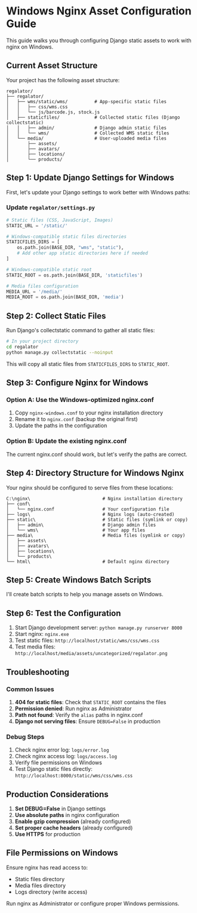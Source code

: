 # Windows Nginx Asset Configuration Guide

This guide walks you through configuring Django static assets to work with nginx on Windows.

## Current Asset Structure

Your project has the following asset structure:
```
regalator/
├── regalator/
│   ├── wms/static/wms/          # App-specific static files
│   │   ├── css/wms.css
│   │   └── js/barcode.js, stock.js
│   ├── staticfiles/             # Collected static files (Django collectstatic)
│   │   ├── admin/               # Django admin static files
│   │   └── wms/                 # Collected WMS static files
│   └── media/                   # User-uploaded media files
│       ├── assets/
│       ├── avatars/
│       ├── locations/
│       └── products/
```

## Step 1: Update Django Settings for Windows

First, let's update your Django settings to work better with Windows paths:

### Update `regalator/settings.py`

```python
# Static files (CSS, JavaScript, Images)
STATIC_URL = '/static/'

# Windows-compatible static files directories
STATICFILES_DIRS = [
    os.path.join(BASE_DIR, "wms", "static"),
    # Add other app static directories here if needed
]

# Windows-compatible static root
STATIC_ROOT = os.path.join(BASE_DIR, 'staticfiles')

# Media files configuration
MEDIA_URL = '/media/'
MEDIA_ROOT = os.path.join(BASE_DIR, 'media')
```

## Step 2: Collect Static Files

Run Django's collectstatic command to gather all static files:

```bash
# In your project directory
cd regalator
python manage.py collectstatic --noinput
```

This will copy all static files from `STATICFILES_DIRS` to `STATIC_ROOT`.

## Step 3: Configure Nginx for Windows

### Option A: Use the Windows-optimized nginx.conf

1. Copy `nginx-windows.conf` to your nginx installation directory
2. Rename it to `nginx.conf` (backup the original first)
3. Update the paths in the configuration

### Option B: Update the existing nginx.conf

The current nginx.conf should work, but let's verify the paths are correct.

## Step 4: Directory Structure for Windows Nginx

Your nginx should be configured to serve files from these locations:

```
C:\nginx\                           # Nginx installation directory
├── conf\
│   └── nginx.conf                  # Your configuration file
├── logs\                           # Nginx logs (auto-created)
├── static\                         # Static files (symlink or copy)
│   ├── admin\                      # Django admin files
│   └── wms\                        # Your app files
├── media\                          # Media files (symlink or copy)
│   ├── assets\
│   ├── avatars\
│   ├── locations\
│   └── products\
└── html\                           # Default nginx directory
```

## Step 5: Create Windows Batch Scripts

I'll create batch scripts to help you manage assets on Windows.

## Step 6: Test the Configuration

1. Start Django development server: `python manage.py runserver 8000`
2. Start nginx: `nginx.exe`
3. Test static files: `http://localhost/static/wms/css/wms.css`
4. Test media files: `http://localhost/media/assets/uncategorized/regalator.png`

## Troubleshooting

### Common Issues

1. **404 for static files**: Check that `STATIC_ROOT` contains the files
2. **Permission denied**: Run nginx as Administrator
3. **Path not found**: Verify the `alias` paths in nginx.conf
4. **Django not serving files**: Ensure `DEBUG=False` in production

### Debug Steps

1. Check nginx error log: `logs/error.log`
2. Check nginx access log: `logs/access.log`
3. Verify file permissions on Windows
4. Test Django static files directly: `http://localhost:8000/static/wms/css/wms.css`

## Production Considerations

1. **Set DEBUG=False** in Django settings
2. **Use absolute paths** in nginx configuration
3. **Enable gzip compression** (already configured)
4. **Set proper cache headers** (already configured)
5. **Use HTTPS** for production

## File Permissions on Windows

Ensure nginx has read access to:
- Static files directory
- Media files directory
- Logs directory (write access)

Run nginx as Administrator or configure proper Windows permissions.
